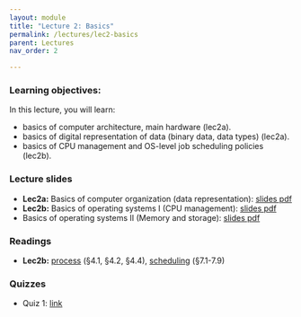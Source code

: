 ```yaml
---
layout: module
title: "Lecture 2: Basics"
permalink: /lectures/lec2-basics
parent: Lectures
nav_order: 2

---
```

### Learning objectives:

In this lecture, you will learn:

* basics of computer architecture, main hardware (lec2a).
* basics of digital representation of data (binary data, data types) (lec2a).
* basics of CPU management and OS-level job scheduling policies (lec2b).


### Lecture slides

* **Lec2a:** Basics of computer organization (data representation): [slides pdf](/ds5110-spring23/assets/docs/lec2a-org.pdf)
* **Lec2b:** Basics of operating systems I (CPU management): [slides pdf](/ds5110-spring23/assets/docs/lec2b-cpu.pdf)
* Basics of operating systems II (Memory and storage): [slides pdf]()


### Readings

* **Lec2b:** [process](https://pages.cs.wisc.edu/~remzi/OSTEP/cpu-intro.pdf) (§4.1, §4.2, §4.4), 
[scheduling](https://pages.cs.wisc.edu/~remzi/OSTEP/cpu-sched.pdf) (§7.1-7.9)




### Quizzes

* Quiz 1: [link](https://forms.gle/tfy4nPX324n2hh7X8)
